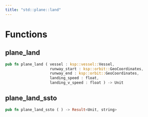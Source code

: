 ```yaml
---
title: "std::plane::land"
---
```




# Functions


## plane_land

```rust
pub fn plane_land ( vessel : ksp::vessel::Vessel,
                    runway_start : ksp::orbit::GeoCoordinates,
                    runway_end : ksp::orbit::GeoCoordinates,
                    landing_speed : float,
                    landing_v_speed : float ) -> Unit
```



## plane_land_ssto

```rust
pub fn plane_land_ssto ( ) -> Result<Unit, string>
```


